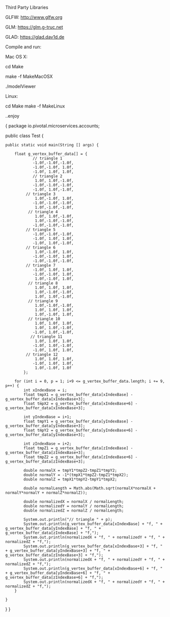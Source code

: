 Third Party Libraries

GLFW: http://www.glfw.org

GLM: https://glm.g-truc.net

GLAD: https://glad.dav1d.de

Compile and run:

Mac OS X:

cd Make

make -f MakeMacOSX

./modelViewer

Linux:

cd Make
make -f MakeLinux

..enjoy


{
package io.pivotal.microservices.accounts;

public class Test {

    public static void main(String [] args) {
        
        float g_vertex_buffer_data[] = { 
                // triangle 1
                -1.0f,-1.0f,-1.0f,
                -1.0f,-1.0f, 1.0f,
                -1.0f, 1.0f, 1.0f,
                // triangle 2
                 1.0f, 1.0f,-1.0f,
                -1.0f,-1.0f,-1.0f,
                -1.0f, 1.0f,-1.0f,
             // triangle 3
                 1.0f,-1.0f, 1.0f,
                -1.0f,-1.0f,-1.0f,
                 1.0f,-1.0f,-1.0f,
              // triangle 4
                 1.0f, 1.0f,-1.0f,
                 1.0f,-1.0f,-1.0f,
                -1.0f,-1.0f,-1.0f,
             // triangle 5
                -1.0f,-1.0f,-1.0f,
                -1.0f, 1.0f, 1.0f,
                -1.0f, 1.0f,-1.0f,
             // triangle 6
                 1.0f,-1.0f, 1.0f,
                -1.0f,-1.0f, 1.0f,
                -1.0f,-1.0f,-1.0f,
             // triangle 7
                -1.0f, 1.0f, 1.0f,
                -1.0f,-1.0f, 1.0f,
                 1.0f,-1.0f, 1.0f,
              // triangle 8
                 1.0f, 1.0f, 1.0f,
                 1.0f,-1.0f,-1.0f,
                 1.0f, 1.0f,-1.0f,
              // triangle 9
                 1.0f,-1.0f,-1.0f,
                 1.0f, 1.0f, 1.0f,
                 1.0f,-1.0f, 1.0f,
              // triangle 10
                 1.0f, 1.0f, 1.0f,
                 1.0f, 1.0f,-1.0f,
                -1.0f, 1.0f,-1.0f,
               // triangle 11
                 1.0f, 1.0f, 1.0f,
                -1.0f, 1.0f,-1.0f,
                -1.0f, 1.0f, 1.0f,
             // triangle 12
                 1.0f, 1.0f, 1.0f,
                -1.0f, 1.0f, 1.0f,
                 1.0f,-1.0f, 1.0f
            };
        
        for (int i = 0, p = 1; i+9 <= g_vertex_buffer_data.length; i += 9, p++) {
            int xIndexBase = i;
            float tmpX1 = g_vertex_buffer_data[xIndexBase] - g_vertex_buffer_data[xIndexBase+3];
            float tmpX2 = g_vertex_buffer_data[xIndexBase+6] - g_vertex_buffer_data[xIndexBase+3];
            
            int yIndexBase = i+1;
            float tmpY1 = g_vertex_buffer_data[yIndexBase] - g_vertex_buffer_data[yIndexBase+3];
            float tmpY2 = g_vertex_buffer_data[yIndexBase+6] - g_vertex_buffer_data[yIndexBase+3];
            
            int zIndexBase = i+2;
            float tmpZ1 = g_vertex_buffer_data[zIndexBase] - g_vertex_buffer_data[zIndexBase+3];
            float tmpZ2 = g_vertex_buffer_data[zIndexBase+6] - g_vertex_buffer_data[zIndexBase+3];
            
            double normalX = tmpY1*tmpZ2-tmpZ1*tmpY2;
            double normalY = -1*(tmpX1*tmpZ2-tmpZ1*tmpX2);
            double normalZ = tmpX1*tmpY2-tmpY1*tmpX2;
            
            double normalLength = Math.abs(Math.sqrt(normalX*normalX + normalY*normalY + normalZ*normalZ));
            
            double normalizedX = normalX / normalLength;
            double normalizedY = normalY / normalLength;
            double normalizedZ = normalZ / normalLength;
            
            System.out.println("// triangle " + p);
            System.out.println(g_vertex_buffer_data[xIndexBase] + "f, " + g_vertex_buffer_data[yIndexBase] + "f, " + g_vertex_buffer_data[zIndexBase] + "f,");
            System.out.println(normalizedX + "f, " + normalizedY + "f, " + normalizedZ + "f,");
            System.out.println(g_vertex_buffer_data[xIndexBase+3] + "f, " + g_vertex_buffer_data[yIndexBase+3] + "f, " + g_vertex_buffer_data[zIndexBase+3] + "f,");
            System.out.println(normalizedX + "f, " + normalizedY + "f, " + normalizedZ + "f,");
            System.out.println(g_vertex_buffer_data[xIndexBase+6] + "f, " + g_vertex_buffer_data[yIndexBase+6] + "f, " + g_vertex_buffer_data[zIndexBase+6] + "f,");
            System.out.println(normalizedX + "f, " + normalizedY + "f, " + normalizedZ + "f,");
        }
        
    }
    
     
    
}
}
